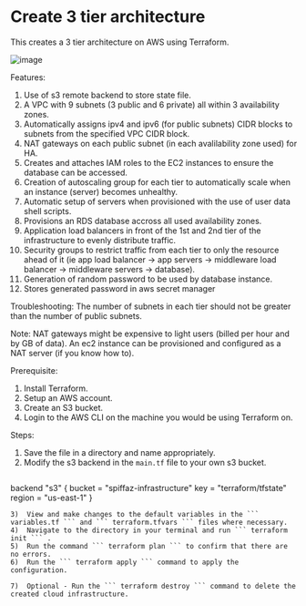 # Create 3 tier architecture

This creates a 3 tier architecture on AWS using Terraform.

![image](https://user-images.githubusercontent.com/35563797/201526460-ceaf1b55-63bc-4d57-b9b6-a19a774b39c5.png)

Features:

1)  Use of s3 remote backend to store state file.
2)  A VPC with 9 subnets (3 public and 6 private) all within 3 availability zones.
3)  Automatically assigns ipv4 and ipv6 (for public subnets) CIDR blocks to subnets from the specified VPC CIDR block.
3)  NAT gateways on each public subnet (in each avalilability zone used) for HA.
4)  Creates and attaches IAM roles to the EC2 instances to ensure the database can be accessed.
5)  Creation of autoscaling group for each tier to automatically scale when an instance (server) becomes unhealthy.
6)  Automatic setup of servers when provisioned with the use of user data shell scripts.
7)  Provisions an RDS database accross all used availability zones.
8)  Application load balancers in front of the 1st and 2nd tier of the infrastructure to evenly distribute traffic.
9)  Security groups to restrict traffic from each tier to only the resource ahead of it (ie app load balancer -> app servers -> middleware load balancer -> middleware servers -> database).
10) Generation of random password to be used by database instance.
11) Stores generated password in aws secret manager

Troubleshooting: The number of subnets in each tier should not be greater than the number of public subnets. 

Note: NAT gateways might be expensive to light users (billed per hour and by GB of data). An ec2 instance can be provisioned and configured as a NAT server (if you know how to).

Prerequisite:
1)  Install Terraform.
2)  Setup an AWS account.
3)  Create an S3 bucket.
4)  Login to the AWS CLI on the machine you would be using Terraform on.

Steps:
1)  Save the file in a directory and name appropriately.
2)  Modify the s3 backend in the ``` main.tf ``` file to your own s3 bucket.
    ```
   backend "s3" {
    bucket = "spiffaz-infrastructure"
    key    = "terraform/tfstate"
    region = "us-east-1"
   }
   ```
3)  View and make changes to the default variables in the ``` variables.tf ``` and ``` terraform.tfvars ``` files where necessary.
4)  Navigate to the directory in your terminal and run ``` terraform init ``` .
5)  Run the command ``` terraform plan ``` to confirm that there are no errors.
6)  Run the ``` terraform apply ``` command to apply the configuration.

7)  Optional - Run the ``` terraform destroy ``` command to delete the created cloud infrastructure.
